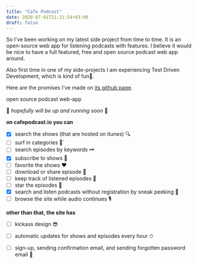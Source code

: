 ```yaml
---
title: "Cafe Podcast"
date: 2020-07-01T21:21:54+03:00
draft: false
---
```


So I've been working on my latest side project from time to time. It is an open-source web app for listening podcasts with features. I believe it would be nice to have a full featured, free and open source podcast web app around.

Also first time in one of my side-projects I am experiencing Test Driven Development, which is kind of fun🎉.

Here are the promises I've made on [its github page](https://github.com/ccozkan/cafe_podcast).


open source podcast web-app

🤞 _hopefully will be up and running soon_ 🤞

**on cafepodcast.io you can**

- [X] search the shows (that are hosted on itunes) 🔍
- [ ] surf in categories 🌊`
- [ ] search episodes by keywords 🗝
- [X] subscribe to shows 👀
- [ ] favorite the shows ❤️
- [ ] download or share episode 🤗
- [ ] keep track of listened episodes 🙉
- [ ] star the episodes 🌠
- [X] search and listen podcasts without registration by sneak peeking 🧐
- [ ] browse the site while audio continues 🎙

**other than that, the site has**

- [ ] kickass design 😎
- [ ] automatic updates for shows and episodes every hour ⏱
- [ ] sign-up, sending confirmation email, and sending forgotten password email 📧

